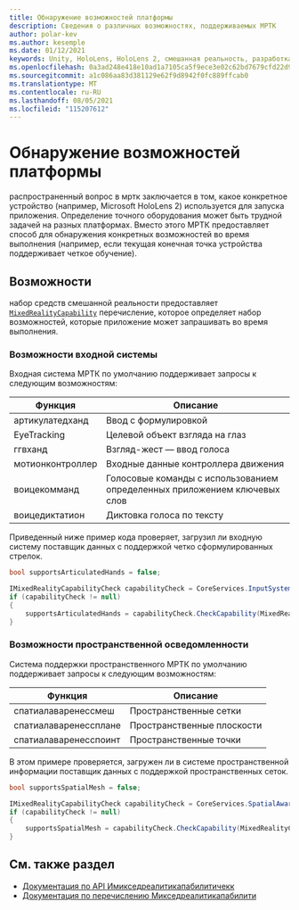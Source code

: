 ```yaml
---
title: Обнаружение возможностей платформы
description: Сведения о различных возможностях, поддерживаемых МРТК
author: polar-kev
ms.author: kesemple
ms.date: 01/12/2021
keywords: Unity, HoloLens, HoloLens 2, смешанная реальность, разработка, мртк, возможности
ms.openlocfilehash: 0a3ad248e418e10ad1a7105ca5f9ece3e02c62bd7679cfd22d9c4396016d09a7
ms.sourcegitcommit: a1c086aa83d381129e62f9d8942f0fc889ffcab0
ms.translationtype: MT
ms.contentlocale: ru-RU
ms.lasthandoff: 08/05/2021
ms.locfileid: "115207612"
---
```

# <a name="detecting-platform-capabilities"></a>Обнаружение возможностей платформы

распространенный вопрос в мртк заключается в том, какое конкретное устройство (например, Microsoft HoloLens 2) используется для запуска приложения. Определение точного оборудования может быть трудной задачей на разных платформах. Вместо этого МРТК предоставляет способ для обнаружения конкретных возможностей во время выполнения (например, если текущая конечная точка устройства поддерживает четкое обучение).

## <a name="capabilities"></a>Возможности

набор средств смешанной реальности предоставляет [`MixedRealityCapability`](xref:Microsoft.MixedReality.Toolkit.MixedRealityCapability) перечисление, которое определяет набор возможностей, которые приложение может запрашивать во время выполнения.

### <a name="input-system-capabilities"></a>Возможности входной системы

Входная система МРТК по умолчанию поддерживает запросы к следующим возможностям:

| Функция | Описание |
|---|---|
| артикулатедханд | Ввод с формулировкой |
| EyeTracking | Целевой объект взгляда на глаз |
| ггвханд | Взгляд-жест — ввод голоса |
| мотионконтроллер | Входные данные контроллера движения |
| воицекомманд | Голосовые команды с использованием определенных приложением ключевых слов |
| воицедиктатион | Диктовка голоса по тексту |

Приведенный ниже пример кода проверяет, загрузил ли входную систему поставщик данных с поддержкой четко сформулированных стрелок.

```c#
bool supportsArticulatedHands = false;

IMixedRealityCapabilityCheck capabilityCheck = CoreServices.InputSystem as IMixedRealityCapabilityCheck;
if (capabilityCheck != null)
{
    supportsArticulatedHands = capabilityCheck.CheckCapability(MixedRealityCapability.ArticulatedHand);
}
```

### <a name="spatial-awareness-capabilities"></a>Возможности пространственной осведомленности

Система поддержки пространственного МРТК по умолчанию поддерживает запросы к следующим возможностям:

| Функция | Описание |
|---|---|
| спатиалаваренессмеш | Пространственные сетки |
| спатиалаваренессплане | Пространственные плоскости |
| спатиалаваренесспоинт | Пространственные точки |

В этом примере проверяется, загружен ли в системе пространственной информации поставщик данных с поддержкой пространственных сеток.

```c#
bool supportsSpatialMesh = false;

IMixedRealityCapabilityCheck capabilityCheck = CoreServices.SpatialAwarenessSystem as IMixedRealityCapabilityCheck;
if (capabilityCheck != null)
{
    supportsSpatialMesh = capabilityCheck.CheckCapability(MixedRealityCapability.SpatialAwarenessMesh);
}
```

## <a name="see-also"></a>См. также раздел

- [Документация по API Имикседреалитикапабилитичекк](xref:Microsoft.MixedReality.Toolkit.IMixedRealityCapabilityCheck)
- [Документация по перечислению Микседреалитикапабилити](xref:Microsoft.MixedReality.Toolkit.MixedRealityCapability)
